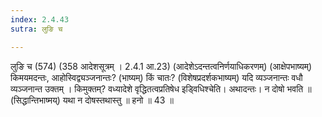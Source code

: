 ```yaml
---
index: 2.4.43
sutra: लुङि च

---
```

लुङि च (574) (358 आदेशसूत्रम् । 2.4.1 आ.23) (आदेशेऽदन्तत्वनिर्णयाधिकरणम्) (आक्षेपभाष्यम्) किमयमदन्तः, आहोस्विद्व्यञ्जनान्तः? (भाष्यम्) किं चातः? (विशेषप्रदर्शकभाष्यम्) यदि व्यञ्जनान्तः वधौ व्यञ्जनान्त उक्तम् । किमुक्तम्? वध्यादेशे वृद्धितत्वप्रतिषेध इडि्वधिश्चेति। अथादन्तः। न दोषो भवति ॥ (सिद्धान्तिभाष्मय्) यथा न दोषस्तथास्तु ॥ हनो ॥ 43 ॥